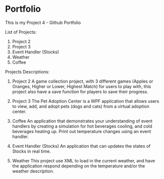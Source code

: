 # Portfolio
This is my Project 4 - Github Portfolio

List of Projects:
1. Project 2
2. Project 3
3. Event Handler (Stocks)
4. Weather
5. Coffee

Projects Descriptions:
1. Project 2
A game collection project, with 3 different games (Apples or Oranges, Higher or Lower, Highest Match) for users to play with, this project also have a save function for players to save their progress. 

2. Project 3
The Pet Adoption Center is a WPF application that allows users to view, add, and adopt pets (dogs and cats) from a virtual adoption center. 

3. Coffee
An application that demonstrates your understanding of event handlers by creating a simulation for hot beverages cooling, and cold beverages heating up. Print out temperature changes using an event handler.

4. Event Handler (Stocks)
An application that can updates the states of Stocks in real time.

5. Weather
This project use XML to load in the current weather, and have the application respond depending on the temperature and/or the weather description.
